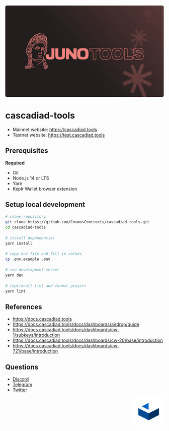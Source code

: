<!-- markdownlint-disable MD033 MD034 MD036 MD041 -->

![cascadiad-tools](./public/social.png)

# cascadiad-tools

- Mainnet website: https://cascadiad.tools
- Testnet website: https://test.cascadiad.tools

## Prerequisites

**Required**

- Git
- Node.js 14 or LTS
- Yarn
- Keplr Wallet browser extension


## Setup local development

```sh
# clone repository
git clone https://github.com/CosmosContracts/cascadiad-tools.git
cd cascadiad-tools

# install dependencies
yarn install

# copy env file and fill in values
cp .env.example .env

# run development server
yarn dev

# (optional) lint and format project
yarn lint
```

## References

- https://docs.cascadiad.tools
- https://docs.cascadiad.tools/docs/dashboards/airdrop/guide
- https://docs.cascadiad.tools/docs/dashboards/cw-1/subkeys/introduction
- https://docs.cascadiad.tools/docs/dashboards/cw-20/base/introduction
- https://docs.cascadiad.tools/docs/dashboards/cw-721/base/introduction

## Questions

- [Discord](https://discord.gg/cascadiad)
- [Telegram](https://t.me/cascadiadNetwork)
- [Twitter](https://twitter.com/CascadiaTools)

<img src="./public/icon.png" height="96" align="right" />
